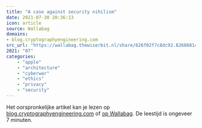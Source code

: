 ```yaml
---
title: "A case against security nihilism"
date: 2021-07-30 20:36:13
icon: article
source: Wallabag
domains:
- blog.cryptographyengineering.com
src_url: "https://wallabag.thewiserbit.nl/share/626f02f7c8dc92.82686814"
2021: "07"
categories:
    - "apple"
    - "architecture"
    - "cyberwar"
    - "ethics"
    - "privacy"
    - "security"
---
```

Het oorspronkelijke artikel kan je lezen op [blog.cryptographyengineering.com](https://blog.cryptographyengineering.com/2021/07/20/a-case-against-security-nihilism/) of [op Wallabag](https://wallabag.thewiserbit.nl/share/626f02f7c8dc92.82686814). De leestijd is ongeveer 7 minuten.